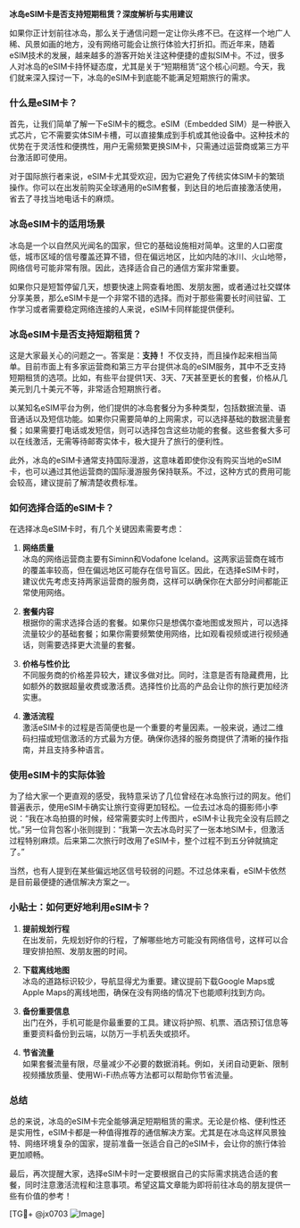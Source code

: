 **冰岛eSIM卡是否支持短期租赁？深度解析与实用建议**

如果你正计划前往冰岛，那么关于通信问题一定让你头疼不已。在这样一个地广人稀、风景如画的地方，没有网络可能会让旅行体验大打折扣。而近年来，随着eSIM技术的发展，越来越多的游客开始关注这种便捷的虚拟SIM卡。不过，很多人对冰岛的eSIM卡持怀疑态度，尤其是关于“短期租赁”这个核心问题。今天，我们就来深入探讨一下，冰岛的eSIM卡到底能不能满足短期旅行的需求。

### 什么是eSIM卡？

首先，让我们简单了解一下eSIM卡的概念。eSIM（Embedded SIM）是一种嵌入式芯片，它不需要实体SIM卡槽，可以直接集成到手机或其他设备中。这种技术的优势在于灵活性和便携性，用户无需频繁更换SIM卡，只需通过运营商或第三方平台激活即可使用。

对于国际旅行者来说，eSIM卡尤其受欢迎，因为它避免了传统实体SIM卡的繁琐操作。你可以在出发前购买全球通用的eSIM套餐，到达目的地后直接激活使用，省去了寻找当地电话卡的麻烦。

### 冰岛eSIM卡的适用场景

冰岛是一个以自然风光闻名的国家，但它的基础设施相对简单。这里的人口密度低，城市区域的信号覆盖还算不错，但在偏远地区，比如内陆的冰川、火山地带，网络信号可能非常有限。因此，选择适合自己的通信方案非常重要。

如果你只是短暂停留几天，想要快速上网查看地图、发朋友圈，或者通过社交媒体分享美景，那么eSIM卡是一个非常不错的选择。而对于那些需要长时间驻留、工作学习或者需要稳定网络连接的人来说，eSIM卡同样能提供便利。

### 冰岛eSIM卡是否支持短期租赁？

这是大家最关心的问题之一。答案是：**支持！** 不仅支持，而且操作起来相当简单。目前市面上有多家运营商和第三方平台提供冰岛的eSIM服务，其中不乏支持短期租赁的选项。比如，有些平台提供1天、3天、7天甚至更长的套餐，价格从几美元到几十美元不等，非常适合短期旅行者。

以某知名eSIM平台为例，他们提供的冰岛套餐分为多种类型，包括数据流量、语音通话以及短信功能。如果你只需要简单的上网需求，可以选择基础的数据流量套餐；如果需要打电话或发短信，则可以选择包含这些功能的套餐。这些套餐大多可以在线激活，无需等待邮寄实体卡，极大提升了旅行的便利性。

此外，冰岛的eSIM卡通常支持国际漫游，这意味着即使你没有购买当地的eSIM卡，也可以通过其他运营商的国际漫游服务保持联系。不过，这种方式的费用可能会较高，建议提前了解清楚收费标准。

### 如何选择合适的eSIM卡？

在选择冰岛eSIM卡时，有几个关键因素需要考虑：

1. **网络质量**  
   冰岛的网络运营商主要有Siminn和Vodafone Iceland。这两家运营商在城市的覆盖率较高，但在偏远地区可能存在信号盲区。因此，在选择eSIM卡时，建议优先考虑支持两家运营商的服务商，这样可以确保你在大部分时间都能正常使用网络。

2. **套餐内容**  
   根据你的需求选择合适的套餐。如果你只是想偶尔查地图或发照片，可以选择流量较少的基础套餐；如果你需要频繁使用网络，比如观看视频或进行视频通话，则需要选择更大流量的套餐。

3. **价格与性价比**  
   不同服务商的价格差异较大，建议多做对比。同时，注意是否有隐藏费用，比如额外的数据超量收费或激活费。选择性价比高的产品会让你的旅行更加经济实惠。

4. **激活流程**  
   激活eSIM卡的过程是否简便也是一个重要的考量因素。一般来说，通过二维码扫描或短信激活的方式最为方便。确保你选择的服务商提供了清晰的操作指南，并且支持多种语言。

### 使用eSIM卡的实际体验

为了给大家一个更直观的感受，我特意采访了几位曾经在冰岛旅行过的网友。他们普遍表示，使用eSIM卡确实让旅行变得更加轻松。一位去过冰岛的摄影师小李说：“我在冰岛拍摄的时候，经常需要实时上传图片，eSIM卡让我完全没有后顾之忧。”另一位背包客小张则提到：“我第一次去冰岛时买了一张本地SIM卡，但激活过程特别麻烦。后来第二次旅行时改用了eSIM卡，整个过程不到五分钟就搞定了。”

当然，也有人提到在某些偏远地区信号较弱的问题。不过总体来看，eSIM卡依然是目前最便捷的通信解决方案之一。

### 小贴士：如何更好地利用eSIM卡？

1. **提前规划行程**  
   在出发前，先规划好你的行程，了解哪些地方可能没有网络信号，这样可以合理安排拍照、发朋友圈的时间。

2. **下载离线地图**  
   冰岛的道路标识较少，导航显得尤为重要。建议提前下载Google Maps或Apple Maps的离线地图，确保在没有网络的情况下也能顺利找到方向。

3. **备份重要信息**  
   出门在外，手机可能是你最重要的工具。建议将护照、机票、酒店预订信息等重要资料备份到云端，以防万一手机丢失或损坏。

4. **节省流量**  
   如果套餐流量有限，尽量减少不必要的数据消耗。例如，关闭自动更新、限制视频播放质量、使用Wi-Fi热点等方法都可以帮助你节省流量。

### 总结

总的来说，冰岛的eSIM卡完全能够满足短期租赁的需求。无论是价格、便利性还是实用性，eSIM卡都是一种值得推荐的通信解决方案。尤其是在冰岛这样风景独特、网络环境复杂的国家，提前准备一张适合自己的eSIM卡，会让你的旅行体验更加顺畅。

最后，再次提醒大家，选择eSIM卡时一定要根据自己的实际需求挑选合适的套餐，同时注意激活流程和注意事项。希望这篇文章能为即将前往冰岛的朋友提供一些有价值的参考！

[TG💪+ @jx0703 ![Image](https://github.com/user-attachments/assets/dbca1d08-cadb-493c-b0ec-ad6f7a83f270)]